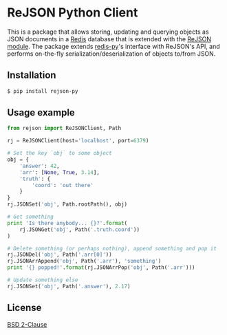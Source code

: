 # ReJSON Python Client

This is a package that allows storing, updating and querying objects as JSON
documents in a [Redis](https://redis.io) database that is extended with the
[ReJSON module](https://github.com/redislabsmodules/rejson). The package extends
[redis-py](https://github.com/andymccurdy/redis-py)'s interface with ReJSON's
API, and performs on-the-fly serialization/deserialization of objects to/from
JSON.

## Installation

```bash
$ pip install rejson-py
```

## Usage example

```python
from rejson import ReJSONClient, Path

rj = ReJSONClient(host='localhost', port=6379)

# Set the key `obj` to some object
obj = {
    'answer': 42,
    'arr': [None, True, 3.14],
    'truth': {
        'coord': 'out there'
    }
}
rj.JSONSet('obj', Path.rootPath(), obj)

# Get something
print 'Is there anybody... {}?'.format(
    rj.JSONGet('obj', Path('.truth.coord'))
)

# Delete something (or perhaps nothing), append something and pop it
rj.JSONDel('obj', Path('.arr[0]'))
rj.JSONArrAppend('obj', Path('.arr'), 'something')
print '{} popped!'.format(rj.JSONArrPop('obj', Path('.arr')))

# Update something else
rj.JSONSet('obj', Path('.answer'), 2.17)

```

## License 

[BSD 2-Clause](LICENSE)